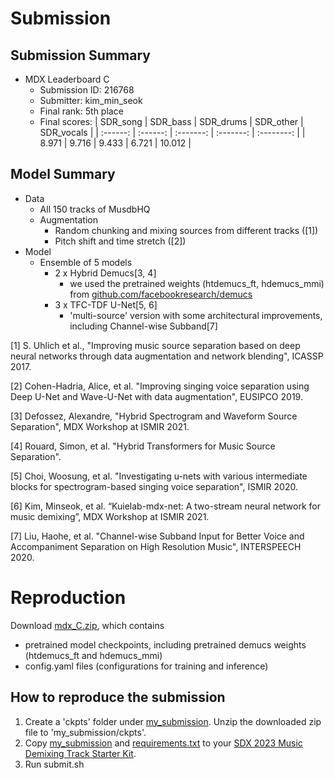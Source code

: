 
# Submission

## Submission Summary

* MDX Leaderboard C
	* Submission ID: 216768
	* Submitter: kim_min_seok
	* Final rank: 5th place
	* Final scores:
	  |  SDR_song | SDR_bass | SDR_drums | SDR_other | SDR_vocals |
	  | :------: | :------: | :-------: | :-------: | :--------: |
	  |   8.971   |   9.716   |   9.433   |   6.721    |    10.012    |

## Model Summary

* Data
  * All 150 tracks of MusdbHQ
  * Augmentation
    * Random chunking and mixing sources from different tracks ([1])
    * Pitch shift and time stretch ([2])
* Model
  * Ensemble of 5 models
	  * 2 x Hybrid Demucs[3, 4] 
		  * we used the pretrained weights (htdemucs_ft, hdemucs_mmi) from [github.com/facebookresearch/demucs](https://github.com/facebookresearch/demucs)
	  * 3 x TFC-TDF U-Net[5, 6]
		  * 'multi-source' version with some architectural improvements, including Channel-wise Subband[7]

[1] S. Uhlich et al., "Improving music source separation based on deep neural networks through data augmentation and network blending", ICASSP 2017.

[2] Cohen-Hadria, Alice, et al. "Improving singing voice separation using Deep U-Net and Wave-U-Net with data augmentation", EUSIPCO 2019.

[3] Defossez, Alexandre, "Hybrid Spectrogram and Waveform Source Separation", MDX Workshop at ISMIR 2021.

[4] Rouard, Simon, et al. "Hybrid Transformers for Music Source Separation". 

[5] Choi, Woosung, et al. "Investigating u-nets with various intermediate blocks for spectrogram-based singing voice separation", ISMIR 2020.

[6] Kim, Minseok, et al. “Kuielab-mdx-net: A two-stream neural network for music demixing”, MDX Workshop at ISMIR 2021.

[7] Liu, Haohe, et al. "Channel-wise Subband Input for Better Voice and Accompaniment Separation on High Resolution Music", INTERSPEECH 2020.

# Reproduction

Download [mdx_C.zip](https://drive.google.com/file/d/1M24__8Qnd648ceXOH5PLVWenVeh6maGo/view?usp=sharing), which contains 
  * pretrained model checkpoints, including pretrained demucs weights (htdemucs_ft and hdemucs_mmi)
  * config.yaml files (configurations for training and inference)

## How to reproduce the submission
1. Create a 'ckpts' folder under [my_submission](my_submission). Unzip the downloaded zip file to 'my_submission/ckpts'.
2. Copy [my_submission](my_submission) and [requirements.txt](requirements.txt) to your [SDX 2023 Music Demixing Track Starter Kit](https://gitlab.aicrowd.com/aicrowd/challenges/sound-demixing-challenge-2023/sdx-2023-music-demixing-track-starter-kit/).
3. Run submit.sh
